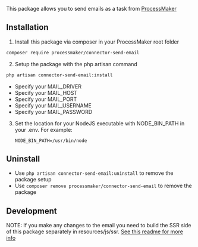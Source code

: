 This package allows you to send emails as a task from [ProcessMaker](https://github.com/ProcessMaker/processmaker)

## Installation

1. Install this package via composer in your ProcessMaker root folder
```bash
composer require processmaker/connector-send-email
```

2. Setup the package with the php artisan command
```bash
php artisan connector-send-email:install
```

* Specify your MAIL_DRIVER 
* Specify your MAIL_HOST
* Specify your MAIL_PORT
* Specify your MAIL_USERNAME
* Specify your MAIL_PASSWORD

3. Set the location for your NodeJS executable with NODE_BIN_PATH in your .env. For example:
   ```
   NODE_BIN_PATH=/usr/bin/node
   ```

## Uninstall
* Use `php artisan connector-send-email:uninstall` to remove the package setup 
* Use `composer remove processmaker/connector-send-email` to remove the package

## Development

NOTE: If you make any changes to the email 
you need to build the SSR side of this package 
separately in resources/js/ssr. [See this readme for more info](resources/js/ssr/README.md)
